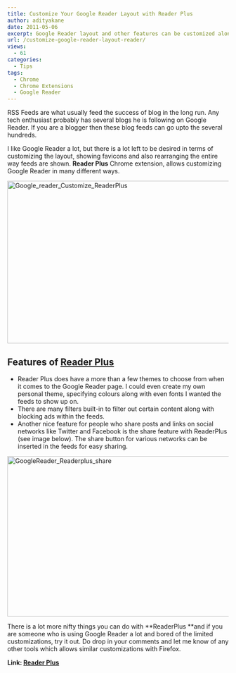 ```yaml
---
title: Customize Your Google Reader Layout with Reader Plus
author: adityakane
date: 2011-05-06
excerpt: Google Reader layout and other features can be customized along with adding social buttons to share posts. This can be done with Reader Plus a Chrome browser extension.
url: /customize-google-reader-layout-reader/
views:
  - 61
categories:
  - Tips
tags:
  - Chrome
  - Chrome Extensions
  - Google Reader
---
```

RSS Feeds are what usually feed the success of blog in the long run. Any tech enthusiast probably has several blogs he is following on Google Reader. If you are a blogger then these blog feeds can go upto the several hundreds.

I like Google Reader a lot, but there is a lot left to be desired in terms of customizing the layout, showing favicons and also rearranging the entire way feeds are shown. **Reader Plus** Chrome extension, allows customizing Google Reader in many different ways.

[<img class="wp-image-50662" style="padding-left: 0px;padding-right: 0px;padding-top: 0px;border: 0px" src="http://cdn.devilsworkshop.org/files/2011/05/Google_reader_Customize_ReaderPlus_thumb.png" border="0" alt="Google_reader_Customize_ReaderPlus" width="552" height="369" />][1]

## Features of <a href="https://chrome.google.com/webstore/detail/hhcknjkmaaeinhdjgimjnophgpbdgfmg#" onclick="_gaq.push(['_trackEvent', 'outbound-article', 'https://chrome.google.com/webstore/detail/hhcknjkmaaeinhdjgimjnophgpbdgfmg#', 'Reader Plus']);" >Reader Plus</a>

  * Reader Plus does have a more than a few themes to choose from when it comes to the Google Reader page. I could even create my own personal theme, specifying colours along with even fonts I wanted the feeds to show up on.
  * There are many filters built-in to filter out certain content along with blocking ads within the feeds.
  * Another nice feature for people who share posts and links on social networks like Twitter and Facebook is the share feature with ReaderPlus (see image below). The share button for various networks can be inserted in the feeds for easy sharing.

[<img style="padding-left: 0px;padding-right: 0px;padding-top: 0px;border: 0px" src="http://cdn.devilsworkshop.org/files/2011/05/GoogleReader_Readerplus_share_thumb.png" border="0" alt="GoogleReader_Readerplus_share" width="552" height="364" />][2]

There is a lot more nifty things you can do with **ReaderPlus **and if you are someone who is using Google Reader a lot and bored of the limited customizations, try it out. Do drop in your comments and let me know of any other tools which allows similar customizations with Firefox.

**Link: <a href="https://chrome.google.com/webstore/detail/hhcknjkmaaeinhdjgimjnophgpbdgfmg#" onclick="_gaq.push(['_trackEvent', 'outbound-article', 'https://chrome.google.com/webstore/detail/hhcknjkmaaeinhdjgimjnophgpbdgfmg#', 'Reader Plus']);" >Reader Plus</a>**

 [1]: http://cdn.devilsworkshop.org/files/2011/05/Google_reader_Customize_ReaderPlus.png
 [2]: http://cdn.devilsworkshop.org/files/2011/05/GoogleReader_Readerplus_share.png
